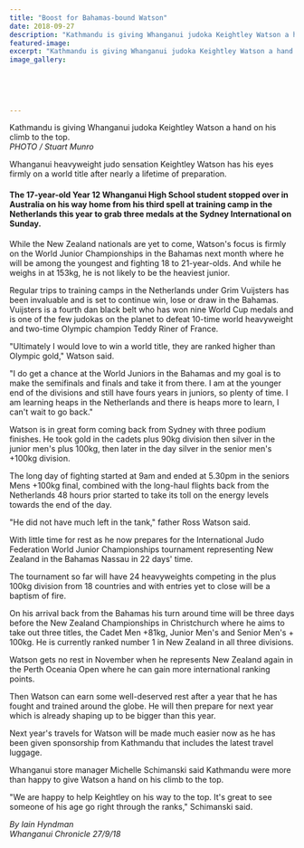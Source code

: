 ```yaml
---
title: "Boost for Bahamas-bound Watson"
date: 2018-09-27
description: "Kathmandu is giving Whanganui judoka Keightley Watson a hand on his climb to the top..."
featured-image: 
excerpt: "Kathmandu is giving Whanganui judoka Keightley Watson a hand on his climb to the top."
image_gallery:
    
    
    
    
    
---
```


<p><span>Kathmandu is giving Whanganui judoka Keightley Watson a hand on his climb to the top.<br /><em>PHOTO / Stuart Munro</em></span></p>
<p class="element element-paragraph">Whanganui heavyweight judo sensation Keightley Watson has his eyes firmly on a world title after nearly a lifetime of preparation.</p>
<h4 class="element element-paragraph">The 17-year-old Year 12 Whanganui High School student stopped over in Australia on his way home from his third spell at training camp in the Netherlands this year to grab three medals at the Sydney International on Sunday.</h4>
<p class="element element-paragraph">While the New Zealand nationals are yet to come, Watson's focus is firmly on the World Junior Championships in the Bahamas next month where he will be among the youngest and fighting 18 to 21-year-olds. And while he weighs in at 153kg, he is not likely to be the heaviest junior.</p>
<p class="element element-paragraph">Regular trips to training camps in the Netherlands under Grim Vuijsters has been invaluable and is set to continue win, lose or draw in the Bahamas. Vuijsters is a fourth dan black belt who has won nine World Cup medals and is one of the few judokas on the planet to defeat 10-time world heavyweight and two-time Olympic champion Teddy Riner of France.</p>
<p class="element element-paragraph">"Ultimately I would love to win a world title, they are ranked higher than Olympic gold," Watson said.</p>
<p class="element element-paragraph">"I do get a chance at the World Juniors in the Bahamas and my goal is to make the semifinals and finals and take it from there. I am at the younger end of the divisions and still have fours years in juniors, so plenty of time. I am learning heaps in the Netherlands and there is heaps more to learn, I can't wait to go back."</p>
<p class="element element-paragraph">Watson is in great form coming back from Sydney with three podium finishes. He took gold in the cadets plus 90kg division then silver in the junior men's plus 100kg, then later in the day silver in the senior men's +100kg division.</p>
<p class="element element-paragraph">The long day of fighting started at 9am and ended at 5.30pm in the seniors Mens +100kg final, combined with the long-haul flights back from the Netherlands 48 hours prior started to take its toll on the energy levels towards the end of the day.</p>
<p class="element element-paragraph">"He did not have much left in the tank," father Ross Watson said.</p>
<p class="element element-paragraph">With little time for rest as he now prepares for the International Judo Federation World Junior Championships tournament representing New Zealand in the Bahamas Nassau in 22 days' time.</p>
<p class="element element-paragraph">The tournament so far will have 24 heavyweights competing in the plus 100kg division from 18 countries and with entries yet to close will be a baptism of fire.</p>
<p class="element element-paragraph">On his arrival back from the Bahamas his turn around time will be three days before the New Zealand Championships in Christchurch where he aims to take out three titles, the Cadet Men +81kg, Junior Men's and Senior Men's + 100kg. He is currently ranked number 1 in New Zealand in all three divisions.</p>
<p class="element element-paragraph">Watson gets no rest in November when he represents New Zealand again in the Perth Oceania Open where he can gain more international ranking points.</p>
<p class="element element-paragraph">Then Watson can earn some well-deserved rest after a year that he has fought and trained around the globe. He will then prepare for next year which is already shaping up to be bigger than this year.</p>
<p class="element element-paragraph">Next year's travels for Watson will be made much easier now as he has been given sponsorship from Kathmandu that includes the latest travel luggage.</p>
<p class="element element-paragraph">Whanganui store manager Michelle Schimanski said Kathmandu were more than happy to give Watson a hand on his climb to the top.</p>
<p><span><span>"We are happy to help Keightley on his way to the top. It's great to see someone of his age go right through the ranks," Schimanski said.</span></span></p>
<p><em>By Iain Hyndman<br />Whanganui Chronicle 27/9/18</em></p>

